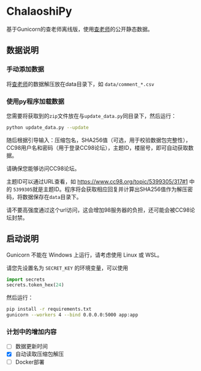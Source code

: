 # ChalaoshiPy

基于Gunicorn的查老师离线版，使用[查老师](https://github.com/zjuchalaoshi/chalaoshi)的公开静态数据。

## 数据说明

### 手动添加数据

将[查老师](https://github.com/zjuchalaoshi/chalaoshi)的数据解压放在data目录下，如 `data/comment_*.csv`

### 使用py程序加载数据

您需要将获取到的`zip`文件放在与`update_data.py`同目录下，然后运行：

```bash
python update_data.py --update
```

随后根据引导输入：压缩包名，SHA256值（可选，用于校验数据包完整性），CC98用户名和密码（用于登录CC98论坛），主题ID，楼层号，即可自动获取数据。

请确保您能够访问CC98论坛。

主题ID可以通过URL查看，如 https://www.cc98.org/topic/5399305/317#1 中的 `5399305`就是主题ID。程序将会获取相应回复并计算出SHA256值作为解压密码，将数据保存在`data`目录下。

请不要高强度通过这个url访问，这会增加98服务器的负担，还可能会被CC98论坛封禁。

## 启动说明

Gunicorn 不能在 Windows 上运行，请考虑使用 Linux 或 WSL。

请您先设置名为 `SECRET_KEY` 的环境变量，可以使用

```python
import secrets
secrets.token_hex(24)
```

然后运行：

```bash
pip install -r requirements.txt
gunicorn --workers 4 --bind 0.0.0.0:5000 app:app
```

### 计划中的增加内容

- [ ] 数据更新时间
- [x] 自动读取压缩包解压
- [ ] Docker部署